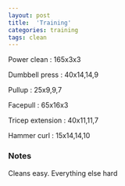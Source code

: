 ```yaml
---
layout: post
title:  'Training'
categories: training
tags: clean
---
```


Power clean  :  165x3x3

Dumbbell press  :  40x14,14,9

Pullup  :  25x9,9,7

Facepull  : 65x16x3

Tricep extension  :  40x11,11,7

Hammer curl  :  15x14,14,10

### Notes

Cleans easy. Everything else hard
